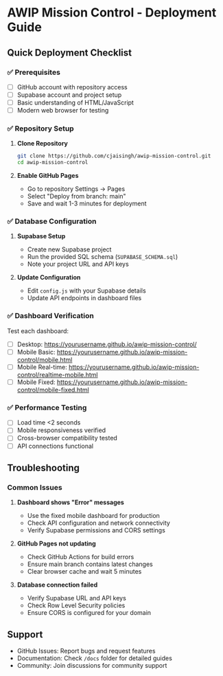 # AWIP Mission Control - Deployment Guide

## Quick Deployment Checklist

### ✅ Prerequisites
- [ ] GitHub account with repository access
- [ ] Supabase account and project setup
- [ ] Basic understanding of HTML/JavaScript
- [ ] Modern web browser for testing

### ✅ Repository Setup
1. **Clone Repository**
   ```bash
   git clone https://github.com/cjaisingh/awip-mission-control.git
   cd awip-mission-control
   ```

2. **Enable GitHub Pages**
   - Go to repository Settings → Pages
   - Select "Deploy from branch: main"
   - Save and wait 1-3 minutes for deployment

### ✅ Database Configuration
1. **Supabase Setup**
   - Create new Supabase project
   - Run the provided SQL schema (`SUPABASE_SCHEMA.sql`)
   - Note your project URL and API keys

2. **Update Configuration**
   - Edit `config.js` with your Supabase details
   - Update API endpoints in dashboard files

### ✅ Dashboard Verification
Test each dashboard:
- [ ] Desktop: https://yourusername.github.io/awip-mission-control/
- [ ] Mobile Basic: https://yourusername.github.io/awip-mission-control/mobile.html
- [ ] Mobile Real-time: https://yourusername.github.io/awip-mission-control/realtime-mobile.html
- [ ] Mobile Fixed: https://yourusername.github.io/awip-mission-control/mobile-fixed.html

### ✅ Performance Testing
- [ ] Load time <2 seconds
- [ ] Mobile responsiveness verified
- [ ] Cross-browser compatibility tested
- [ ] API connections functional

## Troubleshooting

### Common Issues
1. **Dashboard shows "Error" messages**
   - Use the fixed mobile dashboard for production
   - Check API configuration and network connectivity
   - Verify Supabase permissions and CORS settings

2. **GitHub Pages not updating**
   - Check GitHub Actions for build errors
   - Ensure main branch contains latest changes
   - Clear browser cache and wait 5 minutes

3. **Database connection failed**
   - Verify Supabase URL and API keys
   - Check Row Level Security policies
   - Ensure CORS is configured for your domain

## Support
- GitHub Issues: Report bugs and request features
- Documentation: Check `/docs` folder for detailed guides
- Community: Join discussions for community support
